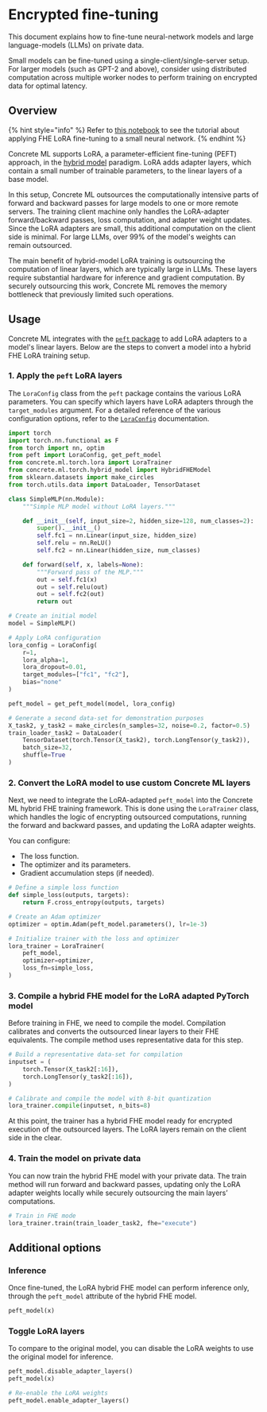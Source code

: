 # Encrypted fine-tuning

This document explains how to fine-tune neural-network models and large language-models (LLMs) on private data.

Small models can be fine-tuned using a single-client/single-server setup. For larger models (such as GPT-2 and above), consider using distributed computation across multiple worker nodes to perform training on encrypted data for optimal latency.

## Overview

{% hint style="info" %}
Refer to [this notebook](../advanced_examples/LoraMLP.ipynb) to see the tutorial about applying FHE LoRA fine-tuning to a small neural network.
{% endhint %}

Concrete ML supports LoRA, a parameter-efficient fine-tuning (PEFT) approach, in the [hybrid model](../guides/hybrid-models.md) paradigm. LoRA adds adapter layers, which contain a small number of trainable parameters, to the linear layers of a base model.

In this setup, Concrete ML outsources the computationally intensive parts of forward and backward passes for large models to one or more remote servers. The training client machine only handles the LoRA-adapter forward/backward passes, loss computation, and adapter weight updates. Since the LoRA adapters are small, this additional computation on the client side is minimal. For large LLMs, over 99% of the model's weights can remain outsourced.

The main benefit of hybrid-model LoRA training is outsourcing the computation of linear layers, which are typically large in LLMs. These layers require substantial hardware for inference and gradient computation. By securely outsourcing this work, Concrete ML removes the memory bottleneck that previously limited such operations.

## Usage

Concrete ML integrates with the [`peft` package](https://huggingface.co/docs/peft/index) to add LoRA adapters to a model's linear layers. Below are the steps to convert a model into a hybrid FHE LoRA training setup.

### 1. Apply the `peft` LoRA layers

The `LoraConfig` class from the `peft` package contains the various LoRA parameters. You can specify which layers have LoRA adapters through the `target_modules` argument.
For a detailed reference of the various configuration options, refer to the
[`LoraConfig`](https://huggingface.co/docs/peft/package_reference/lora#peft.LoraConfig)
documentation.

```python
import torch
import torch.nn.functional as F
from torch import nn, optim
from peft import LoraConfig, get_peft_model
from concrete.ml.torch.lora import LoraTrainer
from concrete.ml.torch.hybrid_model import HybridFHEModel
from sklearn.datasets import make_circles
from torch.utils.data import DataLoader, TensorDataset

class SimpleMLP(nn.Module):
    """Simple MLP model without LoRA layers."""

    def __init__(self, input_size=2, hidden_size=128, num_classes=2):
        super().__init__()
        self.fc1 = nn.Linear(input_size, hidden_size)
        self.relu = nn.ReLU()
        self.fc2 = nn.Linear(hidden_size, num_classes)

    def forward(self, x, labels=None):
        """Forward pass of the MLP."""
        out = self.fc1(x)
        out = self.relu(out)
        out = self.fc2(out)
        return out

# Create an initial model
model = SimpleMLP()

# Apply LoRA configuration
lora_config = LoraConfig(
    r=1,
    lora_alpha=1,
    lora_dropout=0.01,
    target_modules=["fc1", "fc2"],
    bias="none"
)

peft_model = get_peft_model(model, lora_config)

# Generate a second data-set for demonstration purposes
X_task2, y_task2 = make_circles(n_samples=32, noise=0.2, factor=0.5)
train_loader_task2 = DataLoader(
    TensorDataset(torch.Tensor(X_task2), torch.LongTensor(y_task2)),
    batch_size=32,
    shuffle=True
)
```

### 2. Convert the LoRA model to use custom Concrete ML layers

Next, we need to integrate the LoRA-adapted `peft_model` into the Concrete ML hybrid FHE training framework. This is done using the `LoraTrainer` class, which handles the logic of encrypting outsourced computations, running the forward and backward passes, and updating the LoRA adapter weights.

You can configure:

- The loss function.
- The optimizer and its parameters.
- Gradient accumulation steps (if needed).

<!--pytest-codeblocks:cont-->

```python
# Define a simple loss function
def simple_loss(outputs, targets):
    return F.cross_entropy(outputs, targets)

# Create an Adam optimizer
optimizer = optim.Adam(peft_model.parameters(), lr=1e-3)

# Initialize trainer with the loss and optimizer
lora_trainer = LoraTrainer(
    peft_model,
    optimizer=optimizer,
    loss_fn=simple_loss,
)
```

### 3. Compile a hybrid FHE model for the LoRA adapted PyTorch model

Before training in FHE, we need to compile the model. Compilation calibrates and converts the outsourced linear layers to their FHE equivalents. The compile method uses representative data for this step.

<!--pytest-codeblocks:cont-->

```python
# Build a representative data-set for compilation
inputset = (
    torch.Tensor(X_task2[:16]),
    torch.LongTensor(y_task2[:16]),
)

# Calibrate and compile the model with 8-bit quantization
lora_trainer.compile(inputset, n_bits=8)
```

At this point, the trainer has a hybrid FHE model ready for encrypted execution of the outsourced layers. The LoRA layers remain on the client side in the clear.

### 4. Train the model on private data

You can now train the hybrid FHE model with your private data. The train method will run forward and backward passes, updating only the LoRA adapter weights locally while securely outsourcing the main layers’ computations.

<!--pytest-codeblocks:cont-->

```python
# Train in FHE mode
lora_trainer.train(train_loader_task2, fhe="execute")
```

## Additional options

### Inference

Once fine-tuned, the LoRA hybrid FHE model can perform inference only, through the
`peft_model` attribute of the hybrid FHE model.

<!--pytest-codeblocks:skip-->

```python
peft_model(x)
```

### Toggle LoRA layers

To compare to the original model, you can disable the LoRA weights to use the original model for inference.

<!--pytest-codeblocks:skip-->

```python
peft_model.disable_adapter_layers()
peft_model(x)

# Re-enable the LoRA weights
peft_model.enable_adapter_layers()
```
